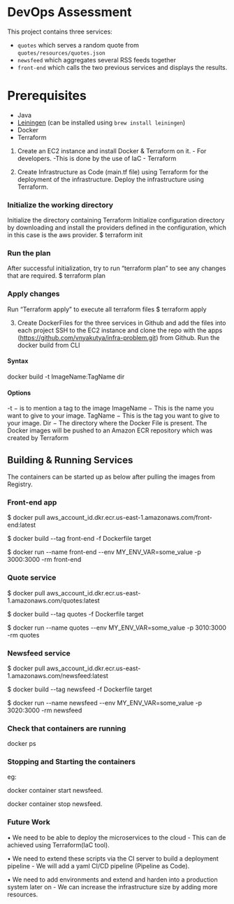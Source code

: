# DevOps Assessment

This project contains three services:

* `quotes` which serves a random quote from `quotes/resources/quotes.json`
* `newsfeed` which aggregates several RSS feeds together
* `front-end` which calls the two previous services and displays the results.

# Prerequisites

* Java
* [Leiningen](http://leiningen.org/) (can be installed using `brew install leiningen`)
* Docker
* Terraform

1. Create an EC2 instance and install Docker & Terraform on it. - For developers.
-This is done by the use of IaC - Terraform

2. Create Infrastructure as Code (main.tf file) using Terraform for the deployment of the infrastructure. 
Deploy the infrastructure using Terraform. 

### Initialize the working directory
Initialize the directory containing Terraform
Initialize configuration directory by downloading and install the providers defined in the configuration, which in this case is the aws provider.
$ terraform init

### Run the plan
After successful initialization, try to run “terraform plan” to see any changes that are required.
$ terraform plan

### Apply changes
Run “Terraform apply” to execute all terraform files
$ terraform apply


3. Create DockerFiles for the three services in Github and add the files into each project
SSH to the EC2 instance and clone the repo with the apps (https://github.com/vnyakutya/infra-problem.git) from Github. 
Run the docker build from CLI 

#### Syntax
docker build  -t ImageName:TagName dir
#### Options
-t − is to mention a tag to the image
  ImageName − This is the name you want to give to your image.
  TagName − This is the tag you want to give to your image.
  Dir − The directory where the Docker File is present.
The Docker images will be pushed to an Amazon ECR repository which was created by Terraform


## Building & Running Services

The containers can be started up as below after pulling the images from Registry.

### Front-end app
$ docker pull aws_account_id.dkr.ecr.us-east-1.amazonaws.com/front-end:latest

$ docker build --tag front-end -f Dockerfile target

$ docker run --name front-end --env MY_ENV_VAR=some_value -p 3000:3000 -rm front-end

### Quote service
$ docker pull aws_account_id.dkr.ecr.us-east-1.amazonaws.com/quotes:latest

$ docker build --tag quotes -f Dockerfile target

$ docker run --name quotes --env MY_ENV_VAR=some_value -p 3010:3000 -rm quotes

### Newsfeed service
$ docker pull aws_account_id.dkr.ecr.us-east-1.amazonaws.com/newsfeed:latest

$ docker build --tag newsfeed -f Dockerfile target

$ docker run --name newsfeed --env MY_ENV_VAR=some_value -p 3020:3000 -rm newsfeed

### Check that containers are running

docker ps

### Stopping and Starting the containers
eg: 

docker container start newsfeed. 

docker container stop newsfeed.

### Future Work
• We need to be able to deploy the microservices to the cloud -  This can de achieved using Terraform(IaC tool). 

• We need to extend these scripts via the CI server to build a deployment pipeline - We will add a yaml CI/CD pipeline (Pipeline as Code). 

• We need to add environments and extend and harden into a production system later on - We can increase the infrastructure size by adding more resources.
